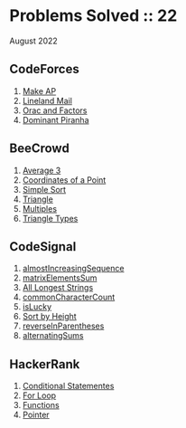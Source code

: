 # Problems Solved :: 22
August 2022

CodeForces
-----------------
1. [Make AP](https://codeforces.com/contest/1624/problem/B)
1. [Lineland Mail](https://codeforces.com/problemset/problem/567/A)
1. [Orac and Factors](https://codeforces.com/contest/1350/problem/A)
1. [Dominant Piranha](https://codeforces.com/problemset/problem/1433/C)

BeeCrowd
-----------------
1. [Average 3](https://www.beecrowd.com.br/judge/en/problems/view/1040)
1. [Coordinates of a Point](https://www.beecrowd.com.br/judge/en/problems/view/1041)
1. [Simple Sort](https://www.beecrowd.com.br/judge/en/problems/view/1042)
1. [Triangle](https://www.beecrowd.com.br/judge/en/problems/view/1043)
1. [Multiples](https://www.beecrowd.com.br/judge/en/problems/view/1044)
1. [Triangle Types](https://www.beecrowd.com.br/judge/en/problems/view/1045)

CodeSignal
-----------------
1. [almostIncreasingSequence](https://app.codesignal.com/arcade/intro/level-2/2mxbGwLzvkTCKAJMG)
1. [matrixElementsSum](https://app.codesignal.com/arcade/intro/level-2/xskq4ZxLyqQMCLshr)
1. [All Longest Strings](https://app.codesignal.com/arcade/intro/level-3/fzsCQGYbxaEcTr2bL)
1. [commonCharacterCount](https://app.codesignal.com/arcade/intro/level-3/JKKuHJknZNj4YGL32)
1. [isLucky](https://app.codesignal.com/arcade/intro/level-3/3AdBC97QNuhF6RwsQ)
1. [Sort by Height](https://app.codesignal.com/arcade/intro/level-3/D6qmdBL2NYz49XHwM)
1. [reverseInParentheses](https://app.codesignal.com/arcade/intro/level-3/9DgaPsE2a7M6M2Hu6)
1. [alternatingSums](https://app.codesignal.com/arcade/intro/level-4/cC5QuL9fqvZjXJsW9)

HackerRank
-----------------
1. [Conditional Statementes](https://www.hackerrank.com/challenges/c-tutorial-conditional-if-else/problem?isFullScreen=true)
1. [For Loop](https://www.hackerrank.com/challenges/c-tutorial-for-loop/problem?isFullScreen=true)
1. [Functions](https://www.hackerrank.com/challenges/c-tutorial-functions/problem?isFullScreen=true)
1. [Pointer](https://www.hackerrank.com/challenges/c-tutorial-pointer/problem?isFullScreen=true)
